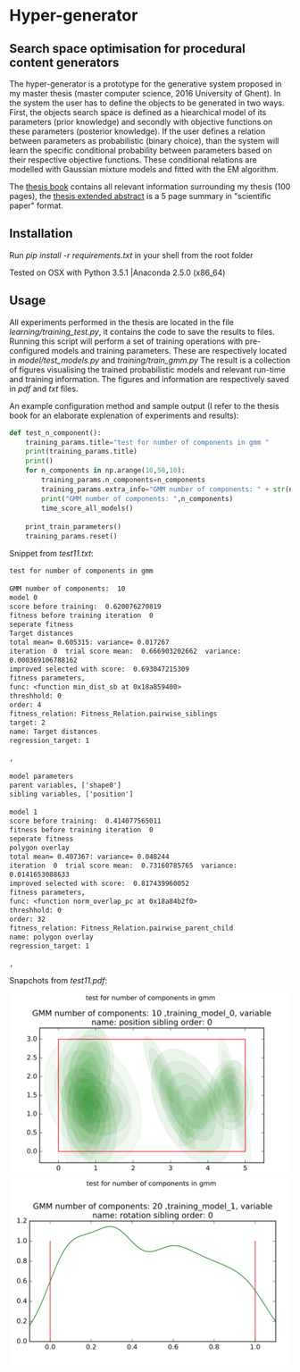 # Hyper-generator
## Search space optimisation for procedural content generators

The hyper-generator is a prototype for the generative system proposed in my master thesis (master computer science, 2016 University of Ghent). 
In the system the user has to define the objects to be generated in two ways.
First, the objects search space is defined as a hiearchical model of its parameters (prior knowledge) and secondly with objective functions on these parameters (posterior knowledge).
If the user defines a relation between parameters as probabilistic (binary choice), than the system will learn the specific conditional probability between parameters based on their respective objective functions.
These conditional relations are modelled with Gaussian mixture models and fitted with the EM algorithm.

The [thesis book](https://github.com/MetaDev/thesis-hypergenerator/blob/master/doc/HaraldDeBondt_2016_Thesis.pdf) contains all relevant information surrounding my thesis (100 pages), the [thesis extended abstract](https://github.com/MetaDev/thesis-hypergenerator/blob/master/doc/extended_abstract_HDB.pdf) is a 5 page summary in "scientific paper" format.

## Installation

Run *pip install -r requirements.txt* in your shell from the root folder

Tested on OSX with Python 3.5.1 |Anaconda 2.5.0 (x86_64)

## Usage

All experiments performed in the thesis are located in the file *learning/training_test.py*, it contains the code to save the results to files.
Running this script will perform a set of training operations with pre-configured models and training parameters.
These are respectively located in *model/test_models.py* and *training/train_gmm.py*
The result is a collection of figures visualising the trained probabilistic models and relevant run-time and training information.
The figures and information are respectively saved in *pdf* and *txt* files.

An example configuration method and sample output (I refer to the thesis book for an elaborate explenation of experiments and results):

```python
def test_n_component():
    training_params.title="test for number of components in gmm "
    print(training_params.title)
    print()
    for n_components in np.arange(10,50,10):
        training_params.n_components=n_components
        training_params.extra_info="GMM number of components: " + str(n_components)
        print("GMM number of components: ",n_components)
        time_score_all_models()

    print_train_parameters()
    training_params.reset()
```
Snippet from *test11.txt*:

```
test for number of components in gmm 

GMM number of components:  10
model 0
score before training:  0.620076270819
fitness before training iteration  0
seperate fitness
Target distances
total mean= 0.605315: variance= 0.017267
iteration  0  trial score mean:  0.666903202662  variance:  0.000369106788162
improved selected with score:  0.693047215309
fitness parameters,
func: <function min_dist_sb at 0x18a859400>
threshhold: 0
order: 4
fitness_relation: Fitness_Relation.pairwise_siblings
target: 2
name: Target distances
regression_target: 1

,

model parameters
parent variables, ['shape0']
sibling variables, ['position']

model 1
score before training:  0.414077565011
fitness before training iteration  0
seperate fitness
polygon overlay
total mean= 0.407367: variance= 0.048244
iteration  0  trial score mean:  0.73160785765  variance:  0.0141653088633
improved selected with score:  0.817439960052
fitness parameters,
func: <function norm_overlap_pc at 0x18a84b2f0>
threshhold: 0
order: 32
fitness_relation: Fitness_Relation.pairwise_parent_child
name: polygon overlay
regression_target: 1

,
```

Snapchots from *test11.pdf*:

![](https://github.com/MetaDev/thesis-hypergenerator/blob/master/doc/example_output_0.png)
![](https://github.com/MetaDev/thesis-hypergenerator/blob/master/doc/example_output_2.png)
